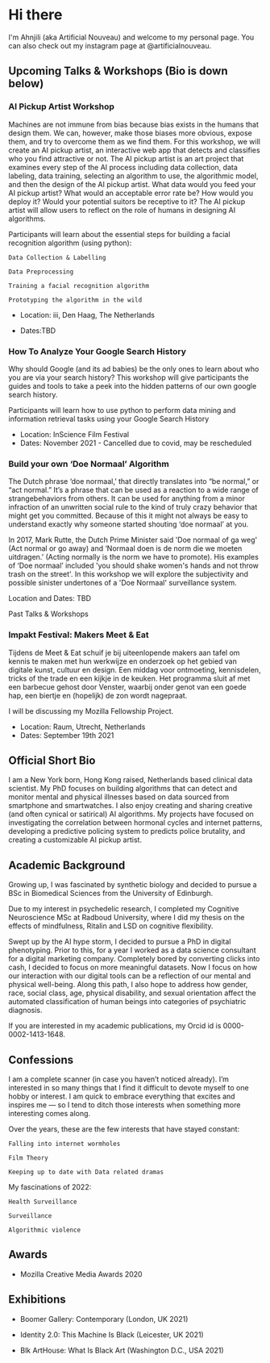 # Hi there

I'm Ahnjili (aka Artificial Nouveau) and welcome to my personal page. You can also check out my instagram page at @artificialnouveau. 

## Upcoming Talks & Workshops (Bio is down below)

### AI Pickup Artist Workshop

Machines are not immune from bias because bias exists in the humans that design them. We can, however, make those biases more obvious, expose them, and try to overcome them as we find them. ﻿For this workshop, we will create an AI pickup artist, an interactive web app that detects and classifies who you find attractive or not. The AI pickup artist is an art project that examines every step of the AI process including data collection, data labeling, data training, selecting an algorithm to use, the algorithmic model, and then the design of the AI pickup artist. What data would you feed your AI pickup artist? What would an acceptable error rate be? How would you deploy it? Would your potential suitors be receptive to it? The AI pickup artist will allow users to reflect on the role of humans in designing AI algorithms.

Participants will learn about the essential steps for building a facial recognition algorithm (using python):

    Data Collection & Labelling

    Data Preprocessing

    Training a facial recognition algorithm

    Prototyping the algorithm in the wild
    
- Location: iii, Den Haag, The Netherlands 

- Dates:TBD


### How To Analyze Your Google Search History

Why should Google (and its ad babies) be the only ones to learn about who you are via your search history? This workshop will give participants the guides and tools to take a peek into the hidden patterns of our own google search history.

Participants will learn how to use python to perform data mining and information retrieval tasks using your Google Search History

- Location: InScience Film Festival
- Dates: November 2021 - Cancelled due to covid, may be rescheduled


### Build your own ‘Doe Normaal’ Algorithm

The Dutch phrase ‘doe normaal,’ that directly translates into “be normal,” or “act normal.” It’s a phrase that can be used as a reaction to a wide range of strangebehaviors from others. It can be used for anything from a minor infraction of an unwritten social rule to the kind of truly crazy behavior that might get you committed. Because of this it might not always be easy to understand exactly why someone started shouting ‘doe normaal’ at you.

In 2017, Mark Rutte, the Dutch Prime Minister said 'Doe normaal of ga weg' (Act normal or go away) and ‘Normaal doen is de norm die we moeten uitdragen.’ (Acting normally is the norm we have to promote). His examples of ‘Doe normaal’ included 'you should shake women's hands and not throw trash on the street'. In this workshop we will explore the subjectivity and possible sinister undertones of a 'Doe Normaal' surveillance system.

Location and Dates: TBD

Past Talks & Workshops

### Impakt Festival: Makers Meet & Eat

Tijdens de Meet & Eat schuif je bij uiteenlopende makers aan tafel om kennis te maken met hun werkwijze en onderzoek op het gebied van digitale kunst, cultuur en design. Een middag voor ontmoeting, kennisdelen, tricks of the trade en een kijkje in de keuken. Het programma sluit af met een barbecue gehost door Venster, waarbij onder genot van een goede hap, een biertje en (hopelijk) de zon wordt nagepraat.

I will be discussing my Mozilla Fellowship Project. 

- Location: Raum, Utrecht, Netherlands
- Dates: September 19th 2021



## Official Short Bio

I am a New York born, Hong Kong raised, Netherlands based clinical data scientist. My PhD focuses on building algorithms that can detect and monitor mental and physical illnesses based on data sourced from smartphone and smartwatches. I also enjoy creating and sharing creative (and often cynical or satirical) AI algorithms. My projects have focused on investigating the correlation between hormonal cycles and internet patterns, developing a predictive policing system to predicts police brutality, and creating a customizable AI pickup artist.

## Academic Background

Growing up, I was fascinated by synthetic biology and decided to pursue a BSc in Biomedical Sciences from the University of Edinburgh. 

Due to my interest in psychedelic research, I completed my Cognitive Neuroscience MSc at Radboud University, where I did my thesis on the effects of mindfulness, Ritalin and LSD on cognitive flexibility. 

Swept up by the AI hype storm, I decided to pursue a PhD in digital phenotyping. Prior to this, for a year I worked as a data science consultant for a digital marketing company. Completely bored by converting clicks into cash, I decided to focus on more meaningful datasets. Now I focus on how our interaction with our digital tools can be a reflection of our mental and physical well-being. Along this path, I also hope to address how gender, race, social class, age, physical disability, and sexual orientation affect the automated classification of human beings into categories of psychiatric diagnosis. 

If you are interested in my academic publications, my Orcid id is 0000-0002-1413-1648.

## Confessions

I am a complete scanner (in case you haven’t noticed already). I’m interested in so many things that I find it difficult to devote myself to one hobby or interest. I am quick to embrace everything that excites and inspires me — so I tend to ditch those interests when something more interesting comes along. 

Over the years, these are the few interests that have stayed constant: 

    Falling into internet wormholes

    Film Theory

    Keeping up to date with Data related dramas

My fascinations of 2022:

    Health Surveillance

    Surveillance

    Algorithmic violence

## Awards

- Mozilla Creative Media Awards 2020

## Exhibitions

- Boomer Gallery: Contemporary (London, UK 2021)

- Identity 2.0: This Machine Is Black (Leicester, UK 2021)

- Blk ArtHouse: What Is Black Art (Washington D.C., USA 2021)

